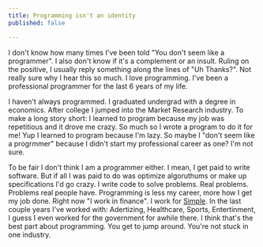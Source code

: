 ```yaml
---
title: Programming isn't an identity
published: false

---
```


I don't know how many times I've been told "You don't seem like a programmer". I also don't know if it's a complement or an insult. Ruling on the positive, I usually reply something along the lines of "Uh Thanks?". Not really sure why I hear this so much. I love programming. I've been a professional programmer for the last 6 years of my life. 

I haven't always programmed. I graduated undergrad with a degree in economics. After college I jumped into the Market Research industry. To make a long story short: I learned to program because my job was repetitious and it drove me crazy. So much so I wrote a program to do it for me! Yup I learned to program because I'm lazy. So maybe I "don't seem like a progrmmer" because I didn't start my professional career as one? I'm not sure.

To be fair I don't think I am a programmer either. I mean, I get paid to write software. But if all I was paid to do was optimize algoruthums or make up specifications I'd go crazy. I write code to solve problems. Real problems. Problems real people have. Programming is less my career, more how I get my job done. Right now "I work in finance". I work for [Simple](https://www.simple.com). In the last couple years I've worked with: Adertizing, Healthcare, Sports, Entertinment, I guess I even worked for the government for awhile there. I think that's the best part about programming. You get to jump around. You're not stuck in one industry.


